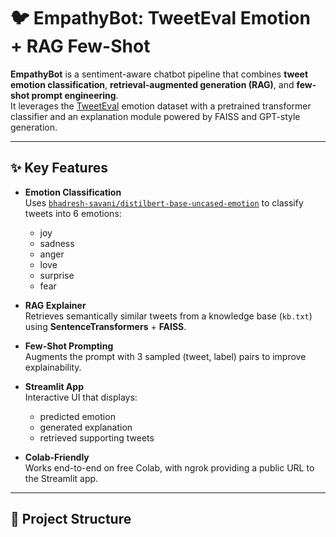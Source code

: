 # 🐦 EmpathyBot: TweetEval Emotion + RAG Few-Shot

**EmpathyBot** is a sentiment-aware chatbot pipeline that combines **tweet emotion classification**, **retrieval-augmented generation (RAG)**, and **few-shot prompt engineering**.  
It leverages the [TweetEval](https://huggingface.co/datasets/cardiffnlp/tweet_eval) emotion dataset with a pretrained transformer classifier and an explanation module powered by FAISS and GPT-style generation.

---

## ✨ Key Features
- **Emotion Classification**  
  Uses [`bhadresh-savani/distilbert-base-uncased-emotion`](https://huggingface.co/bhadresh-savani/distilbert-base-uncased-emotion) to classify tweets into 6 emotions:
  - joy
  - sadness
  - anger
  - love
  - surprise
  - fear

- **RAG Explainer**  
  Retrieves semantically similar tweets from a knowledge base (`kb.txt`) using **SentenceTransformers** + **FAISS**.

- **Few-Shot Prompting**  
  Augments the prompt with 3 sampled (tweet, label) pairs to improve explainability.

- **Streamlit App**  
  Interactive UI that displays:
  - predicted emotion
  - generated explanation
  - retrieved supporting tweets

- **Colab-Friendly**  
  Works end-to-end on free Colab, with ngrok providing a public URL to the Streamlit app.

---

## 📂 Project Structure
